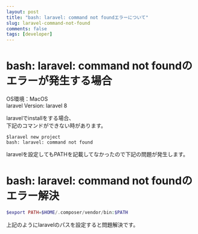```yaml
---
layout: post
title: "bash: laravel: command not foundエラーについて"
slug: laravel-command-not-found
comments: false
tags: [developer]
---
```

# bash: laravel: command not foundのエラーが発生する場合    

OS環境：MacOS  
laravel Version: laravel 8  

laravelでinstallをする場合、  
下記のコマンドができない時があります。  
  
```terminal
$laravel new project
bash: laravel: command not found
```
  
laravelを設定してもPATHを記載してなかったので下記の問題が発生します。  
  
<script async src="https://pagead2.googlesyndication.com/pagead/js/adsbygoogle.js?client=ca-pub-7886659064712565"
     crossorigin="anonymous"></script>
<!-- 디스플레이 광고 -->
<ins class="adsbygoogle"
     style="display:block"
     data-ad-client="ca-pub-7886659064712565"
     data-ad-slot="1939383573"
     data-ad-format="auto"
     data-full-width-responsive="true"></ins>
<script>
     (adsbygoogle = window.adsbygoogle || []).push({});
</script>
  
# bash: laravel: command not foundのエラー解決
  

  
```php
$export PATH=$HOME/.composer/vendor/bin:$PATH
```
    
上記のようにlaravelのパスを設定すると問題解決です。  